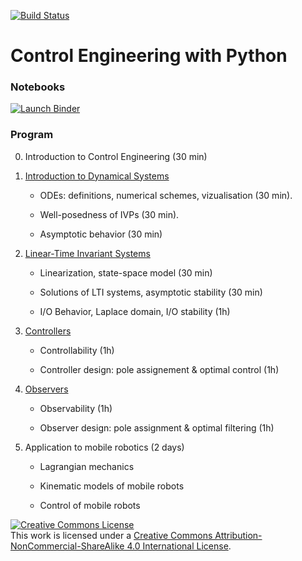 [![Build Status](https://travis-ci.org/boisgera/control-engineering-with-python.svg?branch=master)](https://travis-ci.org/boisgera/control-engineering-with-python)

Control Engineering with Python
================================================================================

### Notebooks

[![Launch Binder][binder-badge]][CEIP-binder]

[binder-badge]: https://img.shields.io/badge/Launch-Binder-blue.svg?style=flat-square
[CEIP-binder]: https://mybinder.org/v2/gh/boisgera/control-engineering-with-python/gh-pages


### Program

 0. Introduction to Control Engineering (30 min)

 1. [Introduction to Dynamical Systems](https://boisgera.github.io/control-engineering-with-python/odes.html)

      - ODEs: definitions, numerical schemes, vizualisation (30 min). 

      - Well-posedness of IVPs (30 min).

      - Asymptotic behavior (30 min)

 2. [Linear-Time Invariant Systems](https://boisgera.github.io/control-engineering-with-python/linear-systems.html)

      - Linearization, state-space model (30 min)

      - Solutions of LTI systems, asymptotic stability (30 min)

      - I/O Behavior, Laplace domain, I/O stability (1h)

 3. [Controllers](https://boisgera.github.io/control-engineering-with-python/controllers.html)

      - Controllability (1h)

      - Controller design: pole assignement & optimal control (1h)

 4. [Observers](https://boisgera.github.io/control-engineering-with-python/observers.html)

      - Observability (1h)

      - Observer design: pole assignment & optimal filtering (1h)

 5. Application to mobile robotics (2 days)

      - Lagrangian mechanics

      - Kinematic models of mobile robots

      - Control of mobile robots




<a rel="license" href="http://creativecommons.org/licenses/by-nc-sa/4.0/"><img alt="Creative Commons License" style="border-width:0" src="https://i.creativecommons.org/l/by-nc-sa/4.0/88x31.png" /></a><br />This work is licensed under a <a rel="license" href="http://creativecommons.org/licenses/by-nc-sa/4.0/">Creative Commons Attribution-NonCommercial-ShareAlike 4.0 International License</a>.
